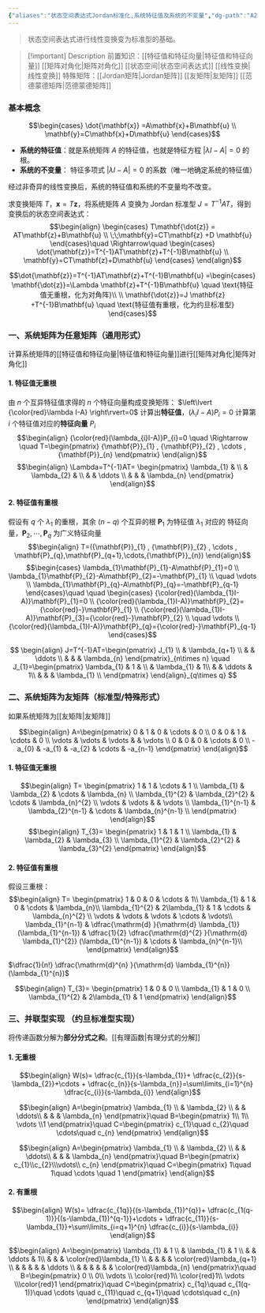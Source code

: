 ```yaml
---
{"aliases":"状态空间表达式Jordan标准化,系统特征值及系统的不变量","dg-path":"A2- 控制理论/2. 现代控制理论/状态向量的线性变换.md","dg-publish":true,"permalink":"/A2- 控制理论/2. 现代控制理论/状态向量的线性变换/","dgPassFrontmatter":true,"noteIcon":"","created":"2024-10-04T19:02:03.000+08:00","updated":"2025-06-29T16:02:56.446+08:00"}
---
```



>状态空间表达式进行线性变换变为标准型的基础。

>[!important] Description 
>前置知识：[[特征值和特征向量\|特征值和特征向量]]   [[矩阵对角化\|矩阵对角化]]   [[状态空间\|状态空间表达式]]  [[线性变换\|线性变换]]
>特殊矩阵：[[Jordan矩阵\|Jordan矩阵]]   [[友矩阵\|友矩阵]]  [[范德蒙德矩阵\|范德蒙德矩阵]]

### 基本概念

$$\begin{cases}
\dot{\mathbf{x}}  =A\mathbf{x}+B\mathbf{u}  \\
\mathbf{y}=C\mathbf{x}+D\mathbf{u}
\end{cases}$$
- **系统的特征值**：就是系统矩阵 $A$ 的特征值，也就是特征方程 $\left\lvert  \lambda I-A \right\rvert=0$ 的根。
- **系统的不变量**： 特征多项式 $\left\lvert  \lambda I-A \right\rvert=0$ 的系数（唯一地确定系统的特征值）

经过非奇异的线性变换后，系统的特征值和系统的不变量均不改变。

求变换矩阵 $T$，$\mathbf{x}=T\mathbf{z}$，将系统矩阵 $A$ 变换为 Jordan 标准型 $J=T^{-1}AT$，得到变换后的状态空间表达式：
$$\begin{align}
\begin{cases}
T\mathbf{\dot{z}} = AT\mathbf{z}+B\mathbf{u}  \\
\;\;\mathbf{y}=CT\mathbf{z} +D \mathbf{u}
\end{cases}\quad \Rightarrow\quad  \begin{cases}
\dot{\mathbf{z}}=T^{-1}AT\mathbf{z}+T^{-1}B\mathbf{u}  \\
\mathbf{y}=CT\mathbf{z}+D\mathbf{u}
\end{cases}
\end{align}$$

$$\dot{\mathbf{z}}=T^{-1}AT\mathbf{z}+T^{-1}B\mathbf{u}  =\begin{cases} 
\mathbf{\dot{z}}=\Lambda \mathbf{z}+T^{-1}B\mathbf{u} \quad \text{特征值无重根，化为对角阵}\\ \\
\mathbf{\dot{z}}=J \mathbf{z} +T^{-1}B\mathbf{u} \quad \text{特征值有重根，化为约旦标准型}
\end{cases}$$

### 一、系统矩阵为任意矩阵（通用形式）
计算系统矩阵的[[特征值和特征向量\|特征值和特征向量]]进行[[矩阵对角化\|矩阵对角化]]

#### 1. 特征值无重根
由 $n$ 个互异特征值求得的 $n$ 个特征向量构成变换矩阵：
$\left\lvert  {\color{red}\lambda I-A} \right\rvert=0$ 计算出**特征值**，$(\lambda_{i}I-A)P_{i}=0$   计算第 $i$ 个特征值对应的**特征向量** $P_{i}$
$$\begin{align}
{\color{red}(\lambda_{i}I-A)}P_{i}=0 \quad \Rightarrow \quad   T=\begin{pmatrix}
{\mathbf{P}}_{1} , {\mathbf{P}}_{2} , \cdots ,  {\mathbf{P}}_{n}
\end{pmatrix}
\end{align}$$
$$\begin{align}
\Lambda=T^{-1}AT= \begin{pmatrix}
\lambda_{1} &  \\
 & \lambda_{2} &  \\
 &  &  \ddots  \\
 &  &  & \lambda_{n}
\end{pmatrix}
\end{align}$$
#### 2. 特征值有重根
假设有 $q$ 个 $\lambda_{1}$ 的重根，其余 $(n-q)$ 个互异的根
$\mathbf{P}_{1}$ 为特征值 $\lambda_{1}$ 对应的 特征向量，$\mathbf{P}_{2},\cdots,\mathbf{P}_{q}$ 为广义特征向量
$$\begin{align}
T=({\mathbf{P}}_{1} , {\mathbf{P}}_{2} , \cdots ,  \mathbf{P}_{q},\mathbf{P}_{q+1},\cdots,{\mathbf{P}}_{n})
\end{align}$$
$$\begin{cases}
\lambda_{1}\mathbf{P}_{1}-A\mathbf{P}_{1}=0 \\
\lambda_{1}\mathbf{P}_{2}-A\mathbf{P}_{2}=-\mathbf{P}_{1}  \\
\quad \vdots \\
\lambda_{1}\mathbf{P}_{q}-A\mathbf{P}_{q}=-\mathbf{P}_{q-1}
\end{cases}\quad \quad 
\begin{cases} 
{\color{red}(\lambda_{1}I-A)}\mathbf{P}_{1}=0 \\
{\color{red}(\lambda_{1}I-A)}\mathbf{P}_{2}={\color{red}-}\mathbf{P}_{1}  \\
 {\color{red}(\lambda_{1}I-A)}\mathbf{P}_{3}={\color{red}-}\mathbf{P}_{2} \\
\quad \vdots \\
{\color{red}(\lambda_{1}I-A)}\mathbf{P}_{q}={\color{red}-}\mathbf{P}_{q-1}
\end{cases}$$

$$
\begin{align}
J=T^{-1}AT=\begin{pmatrix}
J_{1} \\
 & \lambda_{q+1} \\
   &  & \ddots  \\
   &  &  & \lambda_{n}
\end{pmatrix}_{n\times n} \quad 
J_{1}=\begin{pmatrix}
\lambda_{1}  & 1 &   \\
 & \lambda_{1} & 1\\
   &  & \ddots  & 1\\
   &  &  & \lambda_{1}  \\
\end{pmatrix}
\end{align}_{q\times q}
$$

### 二、系统矩阵为友矩阵（标准型/特殊形式）
如果系统矩阵为[[友矩阵\|友矩阵]]

$$\begin{align}
A=\begin{pmatrix}
	0 & 1 & 0 & \cdots & 0 \\
0 & 0 & 1 & \cdots  & 0 \\
\vdots  &  \vdots  & \vdots  &  & \vdots \\
0 & 0 & 0 & \cdots & 0 \\
-a_{0} & -a_{1} & -a_{2} & \cdots &  -a_{n-1}
\end{pmatrix}
\end{align}$$
#### 1. 特征值无重根
$$\begin{align}
T= \begin{pmatrix}
1 & 1 & \cdots & 1 \\
\lambda_{1} & \lambda_{2} & \cdots & \lambda_{n} \\
\lambda_{1}^{2} & \lambda_{2}^{2} & \cdots & \lambda_{n}^{2}  \\
\vdots  &  \vdots  &   &  \vdots  \\
\lambda_{1}^{n-1} & \lambda_{2}^{n-1} & \cdots & \lambda_{n}^{n-1} \\
\end{pmatrix}
\end{align}$$
$$\begin{align}
T_{3}= \begin{pmatrix}
1 & 1  & 1 \\
\lambda_{1} & \lambda_{2} & \lambda_{3} \\
\lambda_{1}^{2} & \lambda_{2}^{2} & \lambda_{3}^{2}  
\end{pmatrix}
\end{align}$$

#### 2. 特征值有重根
假设三重根：
$$\begin{align}
T= \begin{pmatrix}
1 & 0  & 0  & \cdots  & 1\\
\lambda_{1} & 1  & 0 & \cdots  & \lambda_{n}\\
\lambda_{1}^{2} & 2\lambda_{1}  & 1 & \cdots  & \lambda_{n}^{2} \\
\vdots  &  \vdots  &   \vdots &  \cdots  & \vdots\\
\lambda_{1}^{n-1} &  \dfrac{\mathrm{d} }{\mathrm{d} \lambda_{1}} (\lambda_{1}^{n-1})  &  \dfrac{1}{2} \dfrac{\mathrm{d}^{2} }{\mathrm{d} \lambda_{1}^{2}} (\lambda_{1}^{n-1}) & \cdots  & \lambda_{n}^{n-1}\\
\end{pmatrix}
\end{align}$$

$\dfrac{1}{n!} \dfrac{\mathrm{d}^{n} }{\mathrm{d} \lambda_{1}^{n}}(\lambda_{1}^{n})$

$$\begin{align}
T_{3}= \begin{pmatrix}
1 & 0  & 0  \\
\lambda_{1} & 1  & 0 \\
\lambda_{1}^{2} & 2\lambda_{1}  & 1
\end{pmatrix}
\end{align}$$


### 三、并联型实现 （约旦标准型实现）
将传递函数分解为**部分分式之和**。[[有理函数\|有理分式的分解]]   
#### 1. 无重根
$$\begin{align}
W(s)= \dfrac{c_{1}}{s-\lambda_{1}}+ \dfrac{c_{2}}{s-\lambda_{2}}+\cdots + \dfrac{c_{n}}{s-\lambda_{n}}=\sum\limits_{i=1}^{n} \dfrac{c_{i}}{s-\lambda_{i}}
\end{align}$$

$$\begin{align}
A=\begin{pmatrix}
\lambda_{1}  \\
 & \lambda_{2}  \\  
 &  &  \ddots\\
 &   &  & \lambda_{n}
\end{pmatrix}\quad  B=\begin{pmatrix}
1\\ 1\\ \vdots \\1
\end{pmatrix}\quad C=\begin{pmatrix}
c_{1}\quad c_{2}\quad \cdots\quad  c_{n}
\end{pmatrix}
\end{align}$$

$$\begin{align}
A=\begin{pmatrix}
\lambda_{1}  \\
 & \lambda_{2}  \\  
 &  &  \ddots\\
 &   &  & \lambda_{n}
\end{pmatrix}\quad  B=\begin{pmatrix}
c_{1}\\c_{2}\\\vdots\\ c_{n}
\end{pmatrix}\quad C=\begin{pmatrix}
1\quad 1\quad \cdots \quad 1
\end{pmatrix}
\end{align}$$

#### 2. 有重根
$$\begin{align}
W(s)= \dfrac{c_{1q}}{(s-\lambda_{1})^{q}}+ \dfrac{c_{1(q-1)}}{(s-\lambda_{1})^{q-1}}+\cdots + \dfrac{c_{11}}{s-\lambda_{1}}+\sum\limits_{i=q+1}^{n} \dfrac{c_{i}}{s-\lambda_{i}}
\end{align}$$


$$\begin{align}
A=\begin{pmatrix}
\lambda_{1}  & 1 \\
 & \lambda_{1}   & 1 \\  
 &  &  \ddots & 1\\
 &   &  & \color{red}\lambda_{1}  \\
 &  &  &  & \color{red}\lambda_{q+1} \\
 &  &  &  &  & \ddots  \\
 &  &  &  &  &  & \color{red}\lambda_{n}
\end{pmatrix}\quad  B=\begin{pmatrix}
0 \\ 0\\ \vdots  \\ \color{red}1\\ \color{red}1\\ \vdots \\\color{red}1
\end{pmatrix}\quad C=\begin{pmatrix}
c_{1q}\quad  c_{1(q-1)}\quad  \cdots \quad c_{11}\quad c_{q+1}\quad  \cdots\quad  c_{n}
\end{pmatrix}
\end{align}$$

